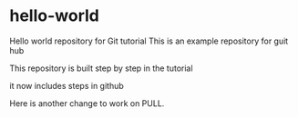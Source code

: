 # hello-world
Hello world repository for Git tutorial
This is an example repository for guit hub

This repository is built step by step in the tutorial

it now includes steps in github

Here is another change to work on PULL.
